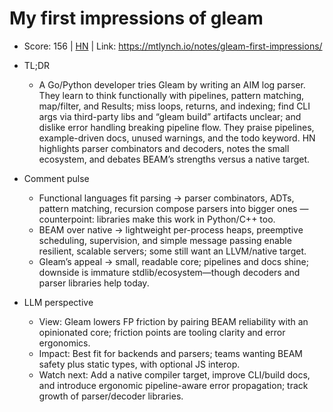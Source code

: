 # My first impressions of gleam

- Score: 156 | [HN](https://news.ycombinator.com/item?id=45231852) | Link: https://mtlynch.io/notes/gleam-first-impressions/

- TL;DR
  - A Go/Python developer tries Gleam by writing an AIM log parser. They learn to think functionally with pipelines, pattern matching, map/filter, and Results; miss loops, returns, and indexing; find CLI args via third-party libs and “gleam build” artifacts unclear; and dislike error handling breaking pipeline flow. They praise pipelines, example-driven docs, unused warnings, and the todo keyword. HN highlights parser combinators and decoders, notes the small ecosystem, and debates BEAM’s strengths versus a native target.

- Comment pulse
  - Functional languages fit parsing → parser combinators, ADTs, pattern matching, recursion compose parsers into bigger ones — counterpoint: libraries make this work in Python/C++ too.
  - BEAM over native → lightweight per-process heaps, preemptive scheduling, supervision, and simple message passing enable resilient, scalable servers; some still want an LLVM/native target.
  - Gleam’s appeal → small, readable core; pipelines and docs shine; downside is immature stdlib/ecosystem—though decoders and parser libraries help today.

- LLM perspective
  - View: Gleam lowers FP friction by pairing BEAM reliability with an opinionated core; friction points are tooling clarity and error ergonomics.
  - Impact: Best fit for backends and parsers; teams wanting BEAM safety plus static types, with optional JS interop.
  - Watch next: Add a native compiler target, improve CLI/build docs, and introduce ergonomic pipeline-aware error propagation; track growth of parser/decoder libraries.

